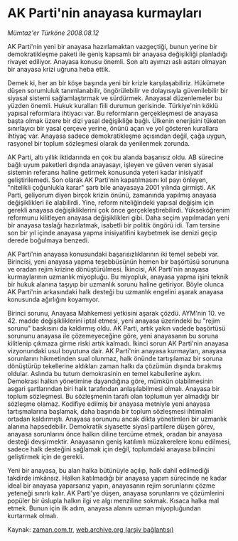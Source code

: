 # AK Parti'nin anayasa kurmayları

*Mümtaz'er Türköne 2008.08.12*

<tr><td class="metin" colspan="2" style="padding-top: 20px; padding-left: 5px; padding-right: 10px;">AK Parti'nin yeni bir anayasa hazırlamaktan vazgeçtiği, bunun yerine bir demokratikleşme paketi ile geniş kapsamlı bir anayasa değişikliği planladığı rivayet ediliyor. Anayasa konusu önemli. Son altı ayımızı aslı astarı olmayan bir anayasa krizi uğruna heba ettik.</td></tr><tr><td class="metin" colspan="2" style="padding-top: 20px; padding-left: 5px; padding-right: 10px;"><p>Demek ki, her an bir köşe başında yeni bir krizle karşılaşabiliriz. Hükümete düşen sorumluluk tanımlanabilir, öngörülebilir ve dolayısıyla güvenilebilir bir siyasal sistemi sağlamlaştırmak ve sürdürmek. Anayasal düzenlemeler bu yüzden önemli. Hukuk kuralları fiili durumun gerisinde. Türkiye'nin köklü yapısal reformlara ihtiyacı var. Bu reformların gerçekleşmesi de anayasa başta olmak üzere bir dizi yasal değişikliğe bağlı. Ülkenin enerjisini tüketen sınırlayıcı bir yasal çerçeve yerine, önünü açan ve yol gösteren kurallara ihtiyaç var. Anayasa sadece demokratikleşme açısından değil, çağa uygun, rasyonel bir toplum sözleşmesi olarak da yenilenmek zorunda.
<p> AK Parti, altı yıllık iktidarında en çok bu alanda başarısız oldu. AB sürecine bağlı uyum paketleri dışında anayasayı, işleyen ve güven veren siyasal sistemin referansı haline getirmek konusunda yeteri kadar inisiyatif geliştirilemedi. Son olarak AK Parti'nin kapatılmasını kıl payı önleyen, "nitelikli çoğunlukla karar" şartı bile anayasaya 2001 yılında girmişti. AK Parti, geliyorum diyen birçok krizin önünü, zamanında yapılmış anayasa değişiklikleri ile alabilirdi. Yine, reform niteliğindeki yapısal değişim için gerekli anayasa değişikliklerini çok önce gerçekleştirebilirdi. Yükseköğrenim reformunu kilitleyen anayasa değişiklikleri gibi. Daha seçim yapılmadan yeni bir anayasa taslağı hazırlatmak, isabetli bir politik öngörü idi. Tam tersine son bir yıl içinde anayasa yapma inisiyatifini kaybetmek ise denizi geçip derede boğulmaya benzedi.
<p> AK Parti'nin anayasa konusundaki başarısızlıklarının iki temel sebebi var. Birincisi, yeni anayasa yapma teşebbüsünün hemen bir başörtüsü sorununa ve oradan rejim krizine dönüştürülmesi. İkincisi, AK Parti'nin anayasa kurmaylarının uzmanlık miyopluğu. Bu miyopluk, anayasa yapma işini teknik bir hukuk alanına taşıyıp bir uzmanlık sorunu haline getiriyor. Böyle olunca AK Parti'nin arkasındaki halk desteği bu uzmanlık engelini aşarak anayasa konusunda ağırlığını koyamıyor. 
<p> Birinci sorunu, Anayasa Mahkemesi yetkisini aşarak çözdü. AYM'nin 10. ve 42. madde değişikliklerini iptal etmesi, yeni anayasa üzerindeki bu "rejim sorunu" baskısını da kaldırmış oldu. AK Parti, artık yakın vadede başörtüsü sorununu anayasa ile çözemeyeceğine göre, yeni anayasanın bu soruna kilitlenip çıkmaza girme riski artık kalmadı. İkinci sorun AK Parti'nin anayasa vizyonundaki usul boyutuna dair. AK Parti'nin anayasa kurmayları, anayasa sorunlarını hikmetinden sual olunmaz, halk önünde tartışılamaz bir soruna dönüştürüp tekellerine aldıkları zaman halkı da çözümün dışında bırakmış oldular. Aslında bu tutum demokrasinin en temel kabullerine aykırı. Demokrasi halkın yönetimine dayandığına göre, mümkün olabilmesinin asgari şartlarından biri halk tarafından anlaşılabilmesi olmalı. Anayasa bir toplum sözleşmesi. Bu sözleşmenin tarafı olan toplumun yer almadığı bir sözleşme olamaz. Kodifiye edilmiş bir anayasa metniyle yeni anayasa tartışmalarına başlamak, daha başında bir toplum sözleşmesi ihtimalini ortadan kaldırmıştı. Anayasa sorununu ancak dikta yönetimleri bir uzmanlık alanına hapsedebilir. Demokratik siyasette siyasî partilere düşen görev, anayasa sorunlarını önce halkın diline tercüme etmek, oradan bir anayasa desteği devşirmektir. Anayasanın geniş katılımlı müzakerelere konu edilmesi, sadece halk desteğini sağlamak için değil, toplumdaki anayasa bilincini geliştirmek için de gerekli. 
<p> Yeni bir anayasa, bu alan halka bütünüyle açılıp, halk dahil edilmediği takdirde imkânsız. Halkın katılmadığı bir anayasa yapım sürecinde ne kadar ideal bir anayasa yaparsanız yapın, anayasanın rejim sorunlarını çözme yeteneği sınırlı kalır. AK Parti'ye düşen, anayasa sorunlarını ve çözümlerini popüler bir üslupla halkın ilgi ve algı menziline sokmak. Kısaca halka mal etmek. Bunun için ilk adım, anayasa alanını uzman miyopluğundan kurtarmak olmalı.<br/></p></p></p></p></p></td></tr>

Kaynak: [zaman.com.tr](http://zaman.com.tr/yazar.do?yazino=724885), [web.archive.org (arşiv bağlantısı)](http://web.archive.org/web/20081011050552/http://www.zaman.com.tr:80/yazar.do?yazino=724885)
